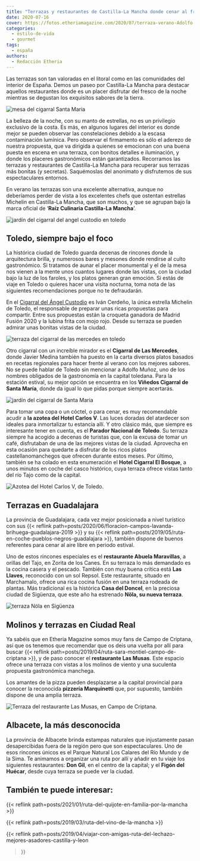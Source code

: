 ```yaml
---
title: "Terrazas y restaurantes de Castilla-La Mancha donde cenar al fresco"
date: 2020-07-16
cover: https://fotos.etheriamagazine.com/2020/07/terraza-verano-Adolfo-Cigarral-Santa-Maria.jpg
categories: 
  - estilo-de-vida
  - gourmet
tags: 
  - españa
authors: 
  - Redacción Etheria
---
```


Las terrazas son tan valoradas en el litoral como en las comunidades del interior de España. Demos un paseo por Castilla-La Mancha para destacar aquellos restaurantes donde es un placer disfrutar del fresco de la noche mientras se degustan los exquisitos sabores de la tierra.

![mesa del cigarral Santa Maria](https://fotos.etheriamagazine.com/2020/07/terraza-verano-Adolfo-Cigarral-Santa-Maria.jpg "Cigarral de Santa María, en Toledo.")

La belleza de la noche, con su manto de estrellas, no es un privilegio exclusivo de la 
costa. Es más, en algunos lugares del interior es donde mejor se pueden observar las 
constelaciones debido a la escasa contaminación lumínica. Pero observar el firmamento es 
sólo el aderezo de nuestra propuesta, que va dirigida a quienes se emocionan con una 
buena puesta en escena en una terraza, con bonitos detalles e iluminación, y donde los 
placeres gastronómicos están garantizados. Recorramos las terrazas y restaurantes de 
Castilla-La Mancha para recuperar sus terrazas más bonitas (y secretas). Saquémoslas del 
anonimato y disfrutemos de sus espectaculares entornos. 

En verano las terrazas son una excelente alternativa, aunque no deberíamos perder de 
vista a los excelentes chefs que ostentan estrellas Michelin en Castilla-La Mancha, que 
son muchos, y que se agrupan bajo la marca oficial de ‘**Raíz Culinaria Castilla-La 
Mancha**’. 

![jardín del cigarral del angel custodio en toledo](https://fotos.etheriamagazine.com/2020/07/terraza-verano-Cigarral-del-angel-Ivan-Cerdeno.jpg "Cigarral del Ángel Custodio, en Toledo.")

## Toledo, siempre bajo el foco

La histórica ciudad de Toledo guarda decenas de rincones donde la arquitectura brilla, y 
numerosos bares y mesones donde rendirse al culto gastronómico. Si tratamos de aunar el 
placer monumental y el de la mesa nos vienen a la mente unos cuantos lugares donde las 
vistas, con la ciudad bajo la luz de los faroles, y los platos generan gran emoción. Si 
estás de viaje en Toledo o quieres hacer una visita nocturna, toma nota de las 
siguientes recomendaciones porque no te defraudarán. 

En el [Cigarral del Ángel Custodio](https://cigarraldelangel.com/) es Iván Cerdeño, la 
única estrella Michelin de Toledo, el responsable de preparar unas ricas propuestas para 
compartir. Entre sus propuestas están la croqueta ganadora de Madrid Fusión 2020 y la 
lubina frita con mojo rojo. Desde su terraza se pueden admirar unas bonitas vistas de la 
ciudad. 

![terraza del cigarral de las mercedes en toledo](https://fotos.etheriamagazine.com/2020/07/terraza-verano-Cigarral-de-las-Mercedes-.jpg "Terraza del Cigarral de las Mercedes, en Toledo.")

Otro cigarral con un increíble mirador es el **Cigarral de Las Mercedes**, donde Javier 
Medina también ha puesto en la carta diversos platos basados en recetas regionales para 
hacer frente al verano con los mejores sabores. No se puede hablar de Toledo sin 
mencionar a Adolfo Muñoz, uno de los nombres obligados de la gastronomía en la capital 
toledana. Para la estación estival, su mejor opción se encuentra en los **Viñedos 
Cigarral de Santa María**, donde da igual lo que pidas porque siempre acertarás. 

![jardín del cigarral de Santa Maria](https://fotos.etheriamagazine.com/2020/07/terraza-verano-adolfo-cigarral-Santa-Maria-2.jpg "Viñedos Cigarral de Santa María.")

Para tomar una copa o un cóctel, o para cenar, es muy recomendable acudir a **la azotea 
del Hotel Carlos V**. Las luces doradas del atardecer son ideales para inmortalizar tu 
estancia allí. Y otro clásico más, que siempre es interesante tener en cuenta, es el 
**Parador Nacional de Toledo**. Su terraza siempre ha acogido a decenas de turistas que, 
con la excusa de tomar un café, disfrutaban de una de las mejores vistas de la ciudad. 
Aprovecha en esta ocasión para quedarte a disfrutar de los ricos platos 
castellanomanchegos que ofrecen durante estos meses. Por último, también se ha colado en 
esta enumeración el **Hotel Cigarral El Bosque**, a unos minutos en coche del casco 
histórico, cuya terraza ofrece vistas tanto del río Tajo como de la capital. 

![Azotea del Hotel Carlos V, de Toledo.](https://fotos.etheriamagazine.com/2020/07/Terraza-verano-hotel-Carlos-V.jpg "Azotea del Hotel Carlos V, de Toledo.")

## Terrazas en Guadalajara

La provincia de Guadalajara, cada vez mejor posicionada a nivel turístico con sus {{< 
reflink path=posts/2020/06/floracion-campos-lavanda-brihuega-guadalajara-2019 >}} y su 
{{< reflink path=posts/2019/05/ruta-en-coche-pueblos-negros-guadalajara >}}, también 
dispone de buenos referentes para cenar al aire libre en periodo estival. 

Uno de estos rincones especiales es el **restaurante Abuela Maravillas**, a orillas del 
Tajo, en Zorita de los Canes. En su terraza lo más demandado es la cocina casera y el 
pescado. También con muy buena crítica está **Las Llaves**, reconocido con un sol 
Repsol. Este restaurante, situado en Marchamalo, ofrece una rica cocina fusión en una 
terraza rodeada de plantas. Más tradicional es la histórica **Casa del Doncel**, en la 
preciosa ciudad de Sigüenza, que este año ha estrenado **Nöla, su nueva terraza**. 

![terraza Nöla en Sigüenza](https://fotos.etheriamagazine.com/2020/07/terraza-verano-Restaurante-Nola.jpg "Terraza Nöla, en Sigüenza.")

## Molinos y terrazas en Ciudad Real

Ya sabéis que en Etheria Magazine somos muy fans de Campo de Criptana, así que os 
tenemos que recomendar que os deis una vuelta por allí para buscar {{< reflink 
path=posts/2019/04/ruta-sara-montiel-campo-de-criptana >}}, y de paso conocer el 
**restaurante Las Musas**. Este espacio ofrece una terraza con vistas a los molinos de 
viento y una suculenta propuesta gastronómica manchega. 

Los amantes de la pizza pueden desplazarse a la capital provincial para conocer la 
reconocida **pizzería Marquinetti** que, por supuesto, también dispone de una amplia 
terraza. 

![Terraza del restaurante Las Musas, en Campo de Criptana.](https://fotos.etheriamagazine.com/2020/07/terrazas-verano-Las-Musas.jpg "Terraza del restaurante Las Musas, en Campo de Criptana.")

## Albacete, la más desconocida

La provincia de Albacete brinda estampas naturales que injustamente pasan desapercibidas 
fuera de la región pero que son espectaculares. Uno de esos rincones únicos es el Parque 
Natural Los Calares del Río Mundo y de la Sima. Te animamos a organizar una ruta por 
allí y añadir en tu viaje los siguientes restaurantes: **Don Gil**, en el centro de la 
capital; y el **Figón del Huécar**, desde cuya terraza se puede ver la ciudad. 

## También te puede interesar:

{{< reflink path=posts/2021/01/ruta-del-quijote-en-familia-por-la-mancha >}} 

{{< reflink path=posts/2019/03/ruta-del-vino-de-la-mancha >}} 

{{< reflink 
path=posts/2019/04/viajar-con-amigas-ruta-del-lechazo-mejores-asadores-castilla-y-leon 
>}}
